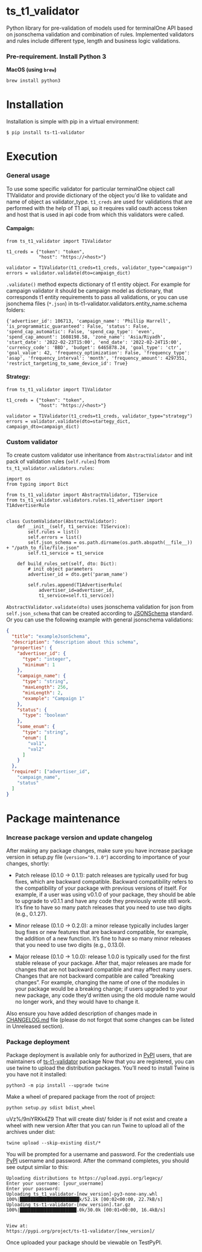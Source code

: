 # ts_t1_validator
Python library for pre-validation of models used for terminalOne API based on jsonschema validation and combination of rules.
Implemented validators and rules include different type, length and business logic validations.

### Pre-requirement. Install Python 3

**MacOS (using `brew`)**

```
brew install python3
```

Installation
============

Installation is simple with pip in a virtual environment:

``` {.bash}
$ pip install ts-t1-validator
```

Execution
============================
### General usage
To use some specific validator for particular terminalOne object call T1Validator and provide dictionary of the object you'd like to validate and name of object as validator_type.
`t1_creds` are used for validations that are performed with the help of T1 api, so it requires valid oauth access token and host that is used in api code from which this validators were called.

#### Campaign:
``` {.python}
from ts_t1_validator import T1Validator

t1_creds = {"token": "token",
            "host": "https://<host>"}
                         
validator = T1Validator(t1_creds=t1_creds, validator_type="campaign")
errors = validator.validate(dto=campaign_dict)
```

`.validate()` method expects dictionary of t1 entity object. For example for campaign validator it should be campaign model as dictionary, that corresponds t1 entity requirements to pass all validations, or you can use jsonchema files (`*.json`) in ts-t1-validator.validators.entity_name.schema folders:
```
{'advertiser_id': 106713, 'campaign_name': 'Phillip Harrell', 'is_programmatic_guaranteed': False, 'status': False, 'spend_cap_automatic': False, 'spend_cap_type': 'even', 'spend_cap_amount': 1608198.58, 'zone_name': 'Asia/Riyadh', 'start_date': '2022-02-23T15:00', 'end_date': '2022-02-24T15:00', 'currency_code': 'BBD', 'budget': 6465878.24, 'goal_type': 'ctr', 'goal_value': 42, 'frequency_optimization': False, 'frequency_type': 'asap', 'frequency_interval': 'month', 'frequency_amount': 4297351, 'restrict_targeting_to_same_device_id': True}
```

#### Strategy:
``` {.python}
from ts_t1_validator import T1Validator

t1_creds = {"token": "token",
            "host": "https://<host>"}
                         
validator = T1Validator(t1_creds=t1_creds, validator_type="strategy")
errors = validator.validate(dto=startegy_dict, campaign_dto=campaign_dict)
```


### Custom validator
To create custom validator use inheritance from `AbstractValidator` and init pack of validation rules (`self.rules`) from `ts_t1_validator.validators.rules`:
``` {.python}
import os
from typing import Dict

from ts_t1_validator import AbstractValidator, T1Service
from ts_t1_validator.validators.rules.t1_advertiser import T1AdvertiserRule


class CustomValidator(AbstractValidator):
    def __init__(self, t1_service: T1Service):
        self.rules = list()
        self.errors = list()
        self.json_schema = os.path.dirname(os.path.abspath(__file__)) + "/path_to_file/file.json"
        self.t1_service = t1_service
        
    def build_rules_set(self, dto: Dict): 
        # init object parameters
        advertiser_id = dto.get('param_name')

        self.rules.append(T1AdvertiserRule(
            advertiser_id=advertiser_id,
            t1_service=self.t1_service))
```

`AbstractValidator.validate(dto)` uses jsonschema validation for json from `self.json_schema` that can be created according to [JSONSchema](https://json-schema.org/learn/getting-started-step-by-step.html#starting) standard.
Or you can use the following example with general jsonschema validations:

```json
{
  "title": "exampleJsonSchema",
  "description": "description about this schema",
  "properties": {
    "advertiser_id": {
      "type": "integer",
      "minimum": 1
    },
    "campaign_name": {
      "type": "string",
      "maxLength": 256,
      "minLength": 2,
      "example": "Campaign 1"
    },
    "status": {
      "type": "boolean"
    },
    "some_enum": {
      "type": "string",
      "enum": [
        "val1",
        "val2"
      ]
    }
  },
  "required": ["advertiser_id",
    "campaign_name",
    "status"
  ]
}
```

Package maintenance
============================
### Increase package version and update changelog
After making any package changes, make sure you have increase package version in setup.py file (`version="0.1.0"`) according to importance of your changes, shortly:
* Patch release (0.1.0 -> 0.1.1): patch releases are typically used for bug fixes, which are backward compatible. Backward compatibility refers to the compatibility of your package with previous versions of itself. For example, if a user was using v0.1.0 of your package, they should be able to upgrade to v0.1.1 and have any code they previously wrote still work. It’s fine to have so many patch releases that you need to use two digits (e.g., 0.1.27).

* Minor release (0.1.0 -> 0.2.0): a minor release typically includes larger bug fixes or new features that are backward compatible, for example, the addition of a new function. It’s fine to have so many minor releases that you need to use two digits (e.g., 0.13.0).

* Major release (0.1.0 -> 1.0.0): release 1.0.0 is typically used for the first stable release of your package. After that, major releases are made for changes that are not backward compatible and may affect many users. Changes that are not backward compatible are called “breaking changes”. For example, changing the name of one of the modules in your package would be a breaking change; if users upgraded to your new package, any code they’d written using the old module name would no longer work, and they would have to change it.

Also ensure you have added description of changes made in [ CHANGELOG.md](https://gist.github.com/juampynr/4c18214a8eb554084e21d6e288a18a2c) file (please do not forgot that some changes can be listed in Unreleased section).

### Package deployment
Package deployment is available only for authorized in [PyPI](https://pypi.org/) users, that are maintainers of [ts-t1-validator](https://pypi.org/project/ts-t1-validator/) package
Now that you are registered, you can use twine to upload the distribution packages. You’ll need to install Twine is you have not it installed:
```{.bash}
python3 -m pip install --upgrade twine
```
Make a wheel of prepared package from the root of project:
```
python setup.py sdist bdist_wheel 
```
uVz%/9niYRKk4Z9
That will create dist/ folder is if not exist and create a wheel with new version
After that you can run Twine to upload all of the archives under dist:
```{.bash}
twine upload --skip-existing dist/*
```
You will be prompted for a username and password. For the credentials use [PyPI](https://pypi.org/) username and password. After the command completes, you should see output similar to this:
```
Uploading distributions to https://upload.pypi.org/legacy/
Enter your username: [your_username]
Enter your password: 
Uploading ts_t1_validator-[new_version]-py3-none-any.whl
100%|██████████████████████k/52.1k [00:02<00:00, 22.7kB/s]
Uploading ts-t1-validator-[new_version].tar.gz
100%|█████████████████████.0k/30.0k [00:01<00:00, 16.4kB/s]


View at:
https://pypi.org/project/ts-t1-validator/[new_version]/
```
Once uploaded your package should be viewable on TestPyPI.
